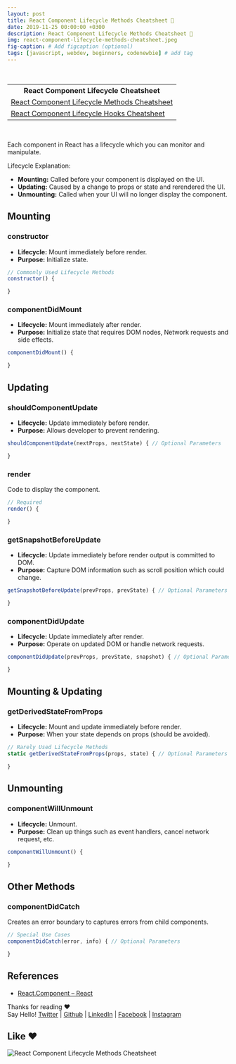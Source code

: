 ```yaml
---
layout: post
title: React Component Lifecycle Methods Cheatsheet 📄
date: 2019-11-25 00:00:00 +0300
description: React Component Lifecycle Methods Cheatsheet 📄
img: react-component-lifecycle-methods-cheatsheet.jpeg
fig-caption: # Add figcaption (optional)
tags: [javascript, webdev, beginners, codenewbie] # add tag
---
```


<br/>

<table>
  <tr>
    <th>React Component Lifecycle Cheatsheet</th>
  </tr>
  <tr>
    <td><a href="/react-component-lifecycle-methods-cheatsheet">React Component Lifecycle Methods Cheatsheet</a></td>
  </tr>
  <tr>
    <td><a href="/react-component-lifecycle-hooks-cheatsheet">React Component Lifecycle Hooks Cheatsheet</a></td>
  </tr>
</table>

<br/>

Each component in React has a lifecycle which you can monitor and manipulate.

Lifecycle Explanation:

* <strong>Mounting:</strong> Called before your component is displayed on the UI.
* <strong>Updating:</strong> Caused by a change to props or state and rerendered the UI.
* <strong>Unmounting:</strong> Called when your UI will no longer display the component.

## Mounting

### constructor

* <strong>Lifecycle:</strong> Mount immediately before render.
* <strong>Purpose:</strong> Initialize state.

```javascript
// Commonly Used Lifecycle Methods
constructor() {

}
```

### componentDidMount

* <strong>Lifecycle:</strong> Mount immediately after render.
* <strong>Purpose:</strong> Initialize state that requires DOM nodes, Network requests and side effects.

```javascript
componentDidMount() {

}
```

## Updating

### shouldComponentUpdate

* <strong>Lifecycle:</strong> Update immediately before render.
* <strong>Purpose:</strong> Allows developer to prevent rendering.

```javascript
shouldComponentUpdate(nextProps, nextState) { // Optional Parameters

}
```

### render

Code to display the component.

```javascript
// Required
render() {

}
```

### getSnapshotBeforeUpdate

* <strong>Lifecycle:</strong> Update immediately before render output is committed to DOM.
* <strong>Purpose:</strong> Capture DOM information such as scroll position which could change.

```javascript
getSnapshotBeforeUpdate(prevProps, prevState) { // Optional Parameters

}
```

### componentDidUpdate

* <strong>Lifecycle:</strong> Update immediately after render.
* <strong>Purpose:</strong> Operate on updated DOM or handle network requests.

```javascript
componentDidUpdate(prevProps, prevState, snapshot) { // Optional Parameters

}
```

## Mounting & Updating

### getDerivedStateFromProps

* <strong>Lifecycle:</strong> Mount and update immediately before render.
* <strong>Purpose:</strong> When your state depends on props (should be avoided).

```javascript
// Rarely Used Lifecycle Methods
static getDerivedStateFromProps(props, state) { // Optional Parameters

}
```

## Unmounting

### componentWillUnmount

* <strong>Lifecycle:</strong> Unmount.
* <strong>Purpose:</strong> Clean up things such as event handlers, cancel network request, etc.

```javascript
componentWillUnmount() {

}
```

## Other Methods

### componentDidCatch

Creates an error boundary to captures errors from child components.

```javascript
// Special Use Cases
componentDidCatch(error, info) { // Optional Parameters

}
```

## References

* <a href="https://reactjs.org/docs/react-component.html">React.Component – React</a>

Thanks for reading ❤ <br/>
Say Hello! <a href="https://twitter.com/bunlongvan">Twitter</a> | <a href="https://github.com/bunlong">Github</a> | <a href="https://www.linkedin.com/in/bunlongvan">LinkedIn</a> | <a href="https://www.facebook.com/codervlog">Facebook</a> | <a href="https://www.instagram.com/codervlog">Instagram</a>

## Like ❤️

![React Component Lifecycle Methods Cheatsheet]({{site.baseurl}}/assets/img/react-component-lifecycle-methods-cheatsheet.jpeg)
